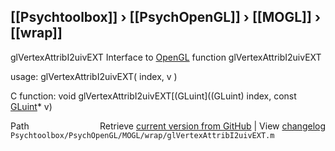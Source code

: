 ## [[Psychtoolbox]] &#8250; [[PsychOpenGL]] &#8250; [[MOGL]] &#8250; [[wrap]]

glVertexAttribI2uivEXT  Interface to [OpenGL](OpenGL) function glVertexAttribI2uivEXT  
  
usage:  glVertexAttribI2uivEXT( index, v )  
  
C function:  void glVertexAttribI2uivEXT[(GLuint]((GLuint) index, const [GLuint](GLuint)\* v)  




<div class="code_header" style="text-align:right;">
  <span style="float:left;">Path&nbsp;&nbsp;</span> <span class="counter">Retrieve <a href=
  "https://raw.github.com/Psychtoolbox-3/Psychtoolbox-3/beta/Psychtoolbox/PsychOpenGL/MOGL/wrap/glVertexAttribI2uivEXT.m">current version from GitHub</a> | View <a href=
  "https://github.com/Psychtoolbox-3/Psychtoolbox-3/commits/beta/Psychtoolbox/PsychOpenGL/MOGL/wrap/glVertexAttribI2uivEXT.m">changelog</a></span>
</div>
<div class="code">
  <code>Psychtoolbox/PsychOpenGL/MOGL/wrap/glVertexAttribI2uivEXT.m</code>
</div>


